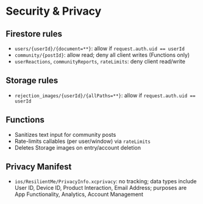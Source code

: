# Security & Privacy

## Firestore rules
- `users/{userId}/{document=**}`: allow if `request.auth.uid == userId`
- `community/{postId}`: allow read; deny all client writes (Functions only)
- `userReactions`, `communityReports`, `rateLimits`: deny client read/write

## Storage rules
- `rejection_images/{userId}/{allPaths=**}`: allow if `request.auth.uid == userId`

## Functions
- Sanitizes text input for community posts
- Rate-limits callables (per user/window) via `rateLimits`
- Deletes Storage images on entry/account deletion

## Privacy Manifest
- `ios/ResilientMe/PrivacyInfo.xcprivacy`: no tracking; data types include User ID, Device ID, Product Interaction, Email Address; purposes are App Functionality, Analytics, Account Management